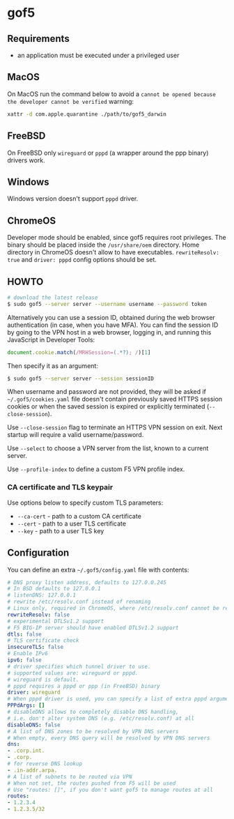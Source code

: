 # gof5

## Requirements

* an application must be executed under a privileged user

## MacOS

On MacOS run the command below to avoid a `cannot be opened because the developer cannot be verified` warning:

```sh
xattr -d com.apple.quarantine ./path/to/gof5_darwin
```

## FreeBSD

On FreeBSD only `wireguard` or `pppd` (a wrapper around the ppp binary) drivers work.

## Windows

Windows version doesn't support `pppd` driver.

## ChromeOS

Developer mode should be enabled, since gof5 requires root privileges.
The binary should be placed inside the `/usr/share/oem` directory. Home directory in ChromeOS doesn't allow to have executables.
`rewriteResolv: true` and `driver: pppd` config options should be set.

## HOWTO

```sh
# download the latest release
$ sudo gof5 --server server --username username --password token
```

Alternatively you can use a session ID, obtained during the web browser authentication (in case, when you have MFA). You can find the session ID by going to the VPN host in a web browser, logging in, and running this JavaScript in Developer Tools:

```js
document.cookie.match(/MRHSession=(.*?); /)[1]
```

Then specify it as an argument:

```sh
$ sudo gof5 --server server --session sessionID
```

When username and password are not provided, they will be asked if `~/.gof5/cookies.yaml` file doesn't contain previously saved HTTPS session cookies or when the saved session is expired or explicitly terminated (`--close-session`).

Use `--close-session` flag to terminate an HTTPS VPN session on exit. Next startup will require a valid username/password.

Use `--select` to choose a VPN server from the list, known to a current server.

Use `--profile-index` to define a custom F5 VPN profile index.

### CA certificate and TLS keypair

Use options below to specify custom TLS parameters:

* `--ca-cert` - path to a custom CA certificate
* `--cert` - path to a user TLS certificate
* `--key` - path to a user TLS key

## Configuration

You can define an extra `~/.gof5/config.yaml` file with contents:

```yaml
# DNS proxy listen address, defaults to 127.0.0.245
# In BSD defaults to 127.0.0.1
# listenDNS: 127.0.0.1
# rewrite /etc/resolv.conf instead of renaming
# Linux only, required in ChromeOS, where /etc/resolv.conf cannot be renamed
rewriteResolv: false
# experimental DTLSv1.2 support
# F5 BIG-IP server should have enabled DTLSv1.2 support
dtls: false
# TLS certificate check
insecureTLS: false
# Enable IPv6
ipv6: false
# driver specifies which tunnel driver to use.
# supported values are: wireguard or pppd.
# wireguard is default.
# pppd requires a pppd or ppp (in FreeBSD) binary
driver: wireguard
# When pppd driver is used, you can specify a list of extra pppd arguments
PPPdArgs: []
# disableDNS allows to completely disable DNS handling,
# i.e. don't alter system DNS (e.g. /etc/resolv.conf) at all
disableDNS: false
# A list of DNS zones to be resolved by VPN DNS servers
# When empty, every DNS query will be resolved by VPN DNS servers
dns:
- .corp.int.
- .corp.
# for reverse DNS lookup
- .in-addr.arpa.
# A list of subnets to be routed via VPN
# When not set, the routes pushed from F5 will be used
# Use "routes: []", if you don't want gof5 to manage routes at all
routes:
- 1.2.3.4
- 1.2.3.5/32
```
